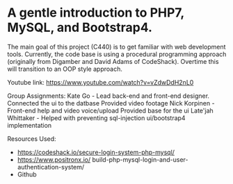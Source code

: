 # A gentle introduction to PHP7, MySQL, and Bootstrap4.
The main goal of this project (C440) is to get familiar with web development tools. Currently, the code base is using a procedural programming approach (originally from Digamber and David Adams of CodeShack). Overtime this will transition to an OOP style approach. 

Youtube link: https://www.youtube.com/watch?v=vZdwDdH2nL0

Group Assignments:
Kate Go             -  Lead back-end and front-end designer. 
                       Connected the ui to the datbase
                       Provided video footage
Nick Korpinen       -  Front-end help and video voice/upload
                       Provided base for the ui
Late'jah Whittaker  -  Helped with preventing sql-injection
                       ui/bootstrap4 implementation


Resources Used:
- https://codeshack.io/secure-login-system-php-mysql/
- https://www.positronx.io/   build-php-mysql-login-and-user-authentication-system/
- Github